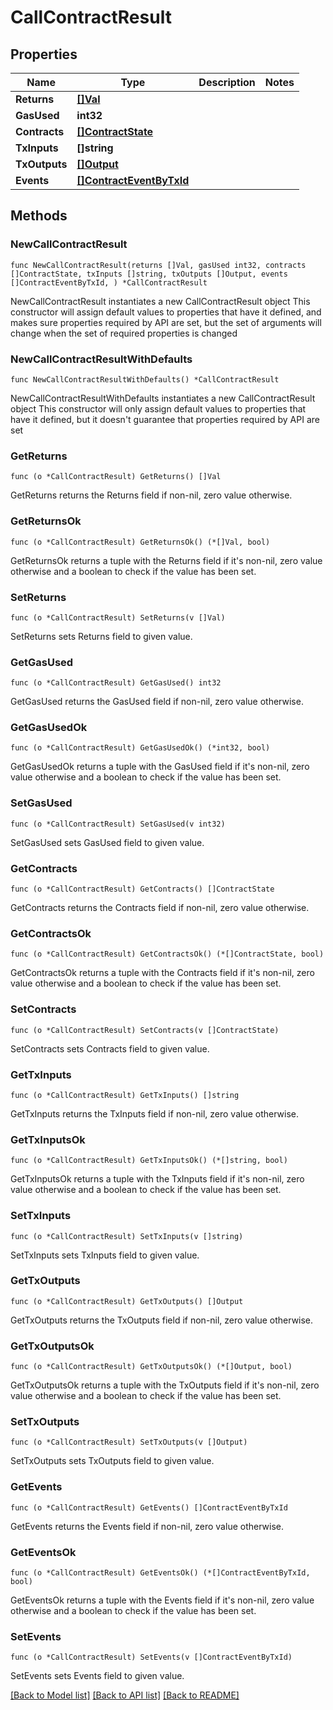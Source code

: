 # CallContractResult

## Properties

Name | Type | Description | Notes
------------ | ------------- | ------------- | -------------
**Returns** | [**[]Val**](Val.md) |  | 
**GasUsed** | **int32** |  | 
**Contracts** | [**[]ContractState**](ContractState.md) |  | 
**TxInputs** | **[]string** |  | 
**TxOutputs** | [**[]Output**](Output.md) |  | 
**Events** | [**[]ContractEventByTxId**](ContractEventByTxId.md) |  | 

## Methods

### NewCallContractResult

`func NewCallContractResult(returns []Val, gasUsed int32, contracts []ContractState, txInputs []string, txOutputs []Output, events []ContractEventByTxId, ) *CallContractResult`

NewCallContractResult instantiates a new CallContractResult object
This constructor will assign default values to properties that have it defined,
and makes sure properties required by API are set, but the set of arguments
will change when the set of required properties is changed

### NewCallContractResultWithDefaults

`func NewCallContractResultWithDefaults() *CallContractResult`

NewCallContractResultWithDefaults instantiates a new CallContractResult object
This constructor will only assign default values to properties that have it defined,
but it doesn't guarantee that properties required by API are set

### GetReturns

`func (o *CallContractResult) GetReturns() []Val`

GetReturns returns the Returns field if non-nil, zero value otherwise.

### GetReturnsOk

`func (o *CallContractResult) GetReturnsOk() (*[]Val, bool)`

GetReturnsOk returns a tuple with the Returns field if it's non-nil, zero value otherwise
and a boolean to check if the value has been set.

### SetReturns

`func (o *CallContractResult) SetReturns(v []Val)`

SetReturns sets Returns field to given value.


### GetGasUsed

`func (o *CallContractResult) GetGasUsed() int32`

GetGasUsed returns the GasUsed field if non-nil, zero value otherwise.

### GetGasUsedOk

`func (o *CallContractResult) GetGasUsedOk() (*int32, bool)`

GetGasUsedOk returns a tuple with the GasUsed field if it's non-nil, zero value otherwise
and a boolean to check if the value has been set.

### SetGasUsed

`func (o *CallContractResult) SetGasUsed(v int32)`

SetGasUsed sets GasUsed field to given value.


### GetContracts

`func (o *CallContractResult) GetContracts() []ContractState`

GetContracts returns the Contracts field if non-nil, zero value otherwise.

### GetContractsOk

`func (o *CallContractResult) GetContractsOk() (*[]ContractState, bool)`

GetContractsOk returns a tuple with the Contracts field if it's non-nil, zero value otherwise
and a boolean to check if the value has been set.

### SetContracts

`func (o *CallContractResult) SetContracts(v []ContractState)`

SetContracts sets Contracts field to given value.


### GetTxInputs

`func (o *CallContractResult) GetTxInputs() []string`

GetTxInputs returns the TxInputs field if non-nil, zero value otherwise.

### GetTxInputsOk

`func (o *CallContractResult) GetTxInputsOk() (*[]string, bool)`

GetTxInputsOk returns a tuple with the TxInputs field if it's non-nil, zero value otherwise
and a boolean to check if the value has been set.

### SetTxInputs

`func (o *CallContractResult) SetTxInputs(v []string)`

SetTxInputs sets TxInputs field to given value.


### GetTxOutputs

`func (o *CallContractResult) GetTxOutputs() []Output`

GetTxOutputs returns the TxOutputs field if non-nil, zero value otherwise.

### GetTxOutputsOk

`func (o *CallContractResult) GetTxOutputsOk() (*[]Output, bool)`

GetTxOutputsOk returns a tuple with the TxOutputs field if it's non-nil, zero value otherwise
and a boolean to check if the value has been set.

### SetTxOutputs

`func (o *CallContractResult) SetTxOutputs(v []Output)`

SetTxOutputs sets TxOutputs field to given value.


### GetEvents

`func (o *CallContractResult) GetEvents() []ContractEventByTxId`

GetEvents returns the Events field if non-nil, zero value otherwise.

### GetEventsOk

`func (o *CallContractResult) GetEventsOk() (*[]ContractEventByTxId, bool)`

GetEventsOk returns a tuple with the Events field if it's non-nil, zero value otherwise
and a boolean to check if the value has been set.

### SetEvents

`func (o *CallContractResult) SetEvents(v []ContractEventByTxId)`

SetEvents sets Events field to given value.



[[Back to Model list]](../README.md#documentation-for-models) [[Back to API list]](../README.md#documentation-for-api-endpoints) [[Back to README]](../README.md)



